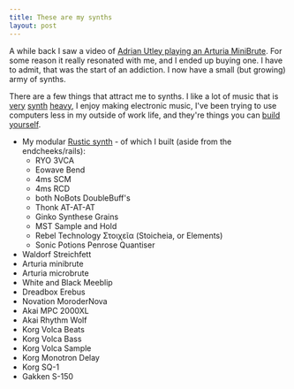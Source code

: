 ```yaml
---
title: These are my synths
layout: post
---
```


A while back I saw a video of [Adrian Utley playing an Arturia MiniBrute][1]. For some reason it really resonated with me, and I ended up buying one. I have to admit, that was the start of an addiction. I now have a small (but growing) army of synths.

There are a few things that attract me to synths. I like a lot of music that is [very][2] [synth][3] [heavy][4], I enjoy making electronic music, I've been trying to use computers less in my outside of work life, and they're things you can [build yourself][5].

 * My modular [Rustic synth][6] - of which I built (aside from the endcheeks/rails):
   * RYO 3VCA
   * Eowave Bend
   * 4ms SCM
   * 4ms RCD
   * both NoBots DoubleBuff's
   * Thonk AT-AT-AT
   * Ginko Synthese Grains
   * MST Sample and Hold
   * Rebel Technology Στοιχεῖα (Stoicheia, or Elements)
   * Sonic Potions Penrose Quantiser
 * Waldorf Streichfett
 * Arturia minibrute
 * Arturia microbrute
 * White and Black Meeblip
 * Dreadbox Erebus
 * Novation MoroderNova
 * Akai MPC 2000XL
 * Akai Rhythm Wolf
 * Korg Volca Beats
 * Korg Volca Bass
 * Korg Volca Sample
 * Korg Monotron Delay
 * Korg SQ-1
 * Gakken S-150


[1]: https://www.youtube.com/watch?v=X614aeTzq7k
[2]: https://kosmischerlaufer.bandcamp.com/
[3]: https://drokk.bandcamp.com/
[4]: https://camerawithin.bandcamp.com
[5]: https://www.thonk.co.uk
[6]: https://www.modulargrid.net/e/racks/view/245470
